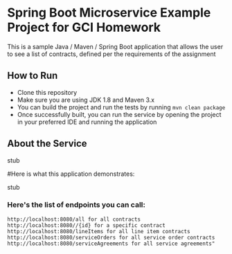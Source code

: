 # Spring Boot Microservice Example Project for GCI Homework

This is a sample Java / Maven / Spring Boot application that allows the user to see a list of contracts, defined per the requirements of the assignment

## How to Run 


* Clone this repository 
* Make sure you are using JDK 1.8 and Maven 3.x
* You can build the project and run the tests by running ```mvn clean package```
* Once successfully built, you can run the service by opening the project in your preferred IDE and running the application


## About the Service

stub

#Here is what this application demonstrates: 

stub


### Here's the list of endpoints you can call:

```
http://localhost:8080/all for all contracts
http://localhost:8080//{id} for a specific contract
http://localhost:8080/lineItems for all line item contracts
http://localhost:8080/serviceOrders for all service order contracts
http://localhost:8080/serviceAgreements for all service agreements"